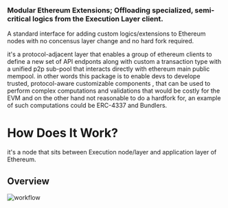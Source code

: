 ### Modular Ethereum Extensions; Offloading specialized, semi-critical logics from the Execution Layer client.

A standard interface for adding custom logics/extensions to Ethereum nodes with no concensus layer change and no hard fork required.

it's a protocol-adjacent layer that enables a group of ethereum clients to define a new set of API endponts along with custom a transaction type with a unified p2p sub-pool that interacts directly with ethereum main public mempool.
in other words this package is to enable devs to develope trusted, protocol-aware customizable components , that can be used to perform complex computations and validations that would be costly for the EVM and on the other hand not reasonable to do a hardfork for, an example of such computations could be ERC-4337 and Bundlers.

# How Does It Work?
it's a node that sits between Execution node/layer and application layer of Ethereum.
## Overview
![workflow](https://github.com/user-attachments/assets/afaf7f66-fdf6-4436-b64f-8b59cd1a2da1)
